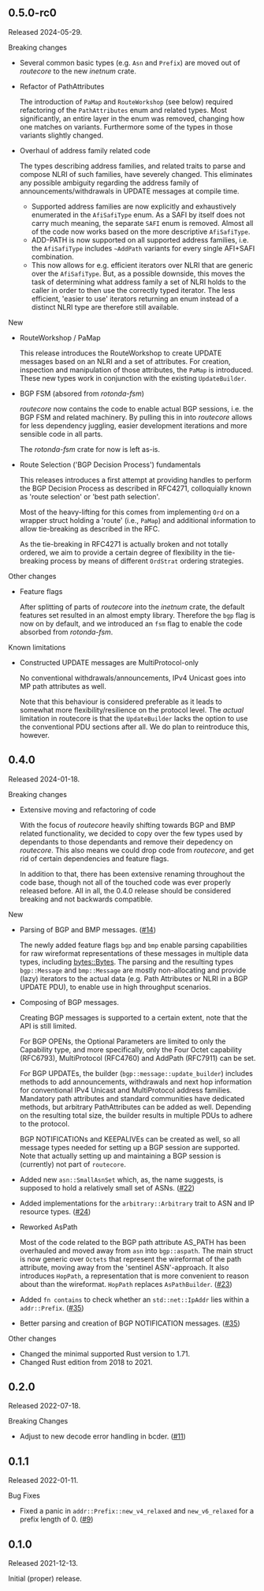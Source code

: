## 0.5.0-rc0

Released 2024-05-29.


Breaking changes

* Several common basic types (e.g. `Asn` and `Prefix`) are moved out of
  _routecore_ to the new _inetnum_ crate.
 
* Refactor of PathAttributes 

  The introduction of `PaMap` and `RouteWorkshop` (see below) required refactoring
  of the `PathAttributes` enum and related types. Most significantly, an entire
  layer in the enum was removed, changing how one matches on variants.
  Furthermore some of the types in those variants slightly changed.
 
* Overhaul of address family related code
  
  The types describing address families, and related traits to parse and compose
  NLRI of such families, have severely changed. This eliminates any possible
  ambiguity regarding the address family of announcements/withdrawals in UPDATE
  messages at compile time. 
 
    * Supported address families are now explicitly and exhaustively enumerated
      in the `AfiSafiType` enum.  As a SAFI by itself does not carry much meaning,
      the separate `SAFI` enum is removed. Almost all of the code now works
      based on the more descriptive `AfiSafiType`.
    * ADD-PATH is now supported on all supported address families, i.e. the
      `AfiSafiType` includes `~AddPath` variants for every single AFI+SAFI
      combination. 
    * This now allows for e.g. efficient iterators over NLRI that are generic
      over the `AfiSafiType`.
      But, as a possible downside, this moves the task of determining what
      address family a set of NLRI holds to the caller in order to then use the
      correctly typed iterator. The less efficient, 'easier to use' iterators
      returning an enum instead of a distinct NLRI type are therefore still
      available.

New

* RouteWorkshop / PaMap

  This release introduces the RouteWorkshop to create UPDATE messages based on
  an NLRI and a set of attributes. For creation, inspection and manipulation of
  those attributes, the `PaMap` is introduced. These new types work in
  conjunction with the existing `UpdateBuilder`.
 
* BGP FSM (absored from _rotonda-fsm_)
  
  _routecore_ now contains the code to enable actual BGP sessions, i.e. the BGP
  FSM and related machinery. By pulling this in into _routecore_ allows for less
  dependency juggling, easier development iterations and more sensible code in
  all parts.

  The _rotonda-fsm_ crate for now is left as-is.


* Route Selection ('BGP Decision Process') fundamentals

  This releases introduces a first attempt at providing handles to perform the
  BGP Decision Process as described in RFC4271, colloquially known as 'route
  selection' or 'best path selection'.
  
  Most of the heavy-lifting for this comes from implementing `Ord` on a wrapper
  struct holding a 'route' (i.e., `PaMap`) and additional information to allow
  tie-breaking as described in the RFC.
  
  As the tie-breaking in RFC4271 is actually broken and not totally ordered, we
  aim to provide a certain degree of flexibility in the tie-breaking process by
  means of different `OrdStrat` ordering strategies.


Other changes

* Feature flags

  After splitting of parts of _routecore_ into the _inetnum_ crate, the default
  features set resulted in an almost empty library. Therefore the `bgp` flag is
  now on by default, and we introduced an `fsm` flag to enable the code absorbed
  from _rotonda-fsm_.


Known limitations

* Constructed UPDATE messages are MultiProtocol-only

  No conventional withdrawals/announcements, IPv4 Unicast goes into MP path
  attributes as well.

  Note that this behaviour is considered preferable as it leads to somewhat more
  flexibility/resilience on the protocol level. The _actual_ limitation in
  routecore is that the `UpdateBuilder` lacks the option to use the conventional
  PDU sections after all. We do plan to reintroduce this, however.


## 0.4.0

Released 2024-01-18.

Breaking changes

* Extensive moving and refactoring of code

  With the focus of _routecore_ heavily shifting towards BGP and BMP related
  functionality, we decided to copy over the few types used by dependants to
  those dependants and remove their depedency on _routecore_. This also means we
  could drop code from _routecore_, and get rid of certain dependencies and
  feature flags.

  In addition to that, there has been extensive renaming throughout the code
  base, though not all of the touched code was ever properly released before.
  All in all, the 0.4.0 release should be considered breaking and not backwards
  compatible.

New

* Parsing of BGP and BMP messages. ([#14])

  The newly added feature flags `bgp` and `bmp` enable parsing capabilities for
  raw wireformat representations of these messages in multiple data types,
  including
  [bytes::Bytes](https://docs.rs/bytes/latest/bytes/struct.Bytes.html). The
  parsing and the resulting types `bgp::Message` and `bmp::Message` are mostly
  non-allocating and provide (lazy) iterators to the actual data (e.g. Path
  Attributes or NLRI in a BGP UPDATE PDU), to enable use in high throughput
  scenarios.
 
* Composing of BGP messages.

  Creating BGP messages is supported to a certain extent, note that the API is
  still limited.

  For BGP OPENs, the Optional Parameters are limited to only the
  Capability type, and more specifically, only the Four Octet capability
  (RFC6793), MultiProtocol (RFC4760) and AddPath (RFC7911) can be set.
  
  For BGP UPDATEs, the builder (`bgp::message::update_builder`) includes methods
  to add announcements, withdrawals and next hop information for conventional
  IPv4 Unicast and MultiProtocol address families. Mandatory path attributes and
  standard communities have dedicated methods, but arbitrary PathAttributes can
  be added as well.  Depending on the resulting total  size, the builder results
  in multiple PDUs to adhere to the protocol.

  BGP NOTIFICATIONs and KEEPALIVEs can be created as well, so all message types
  needed for setting up a BGP session are supported. Note that actually setting
  up and maintaining a BGP session is (currently) not part of `routecore`.

* Added new `asn::SmallAsnSet` which, as, the name suggests, is supposed
  to hold a relatively small set of ASNs. ([#22])

* Added implementations for the `arbitrary::Arbitrary` trait to ASN and IP
  resource types. ([#24])

* Reworked AsPath

  Most of the code related to the BGP path attribute AS_PATH has been overhauled
  and moved away from `asn` into `bgp::aspath`. The main struct is now generic
  over `Octets` that represent the wireformat of the path attribute, moving away
  from the 'sentinel ASN'-approach.
  It also introduces `HopPath`, a representation that is more convenient to
  reason about than the wireformat. `HopPath` replaces `AsPathBuilder`.
  ([#23])

* Added `fn contains` to check whether an `std::net::IpAddr` lies within a
  `addr::Prefix`. ([#35])

* Better parsing and creation of BGP NOTIFICATION messages. ([#35])


Other changes

* Changed the minimal supported Rust version to 1.71.
* Changed Rust edition from 2018 to 2021.

[#14]: https://github.com/NLnetLabs/routecore/pull/14
[#22]: https://github.com/NLnetLabs/routecore/pull/22
[#23]: https://github.com/NLnetLabs/routecore/pull/23
[#24]: https://github.com/NLnetLabs/routecore/pull/24
[#35]: https://github.com/NLnetLabs/routecore/pull/35


## 0.2.0

Released 2022-07-18.

Breaking Changes

* Adjust to new decode error handling in bcder. ([#11])

[#11]: https://github.com/NLnetLabs/routecore/pull/11


## 0.1.1

Released 2022-01-11.

Bug Fixes

* Fixed a panic in `addr::Prefix::new_v4_relaxed` and `new_v6_relaxed` for
  a prefix length of 0. ([#9])

[#9]: https://github.com/NLnetLabs/routecore/pull/9


## 0.1.0

Released 2021-12-13.

Initial (proper) release.

